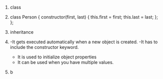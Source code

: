 1. class

2. class Person {
    constructor(first, last) {
        this.first = first;
        this.last = last;
    };
};

3. inheritance 

4. 
    -It gets executed automatically when a new object is created.
    -It has to include the constructor keyword.
    - It is used to initialize object properties
    - It can be used when you have multiple values.

5. b
